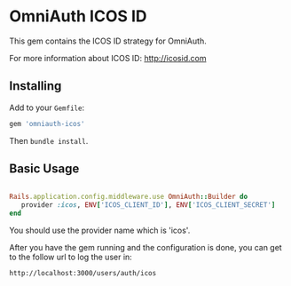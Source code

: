 OmniAuth ICOS ID
==============

This gem contains the ICOS ID strategy for OmniAuth.

For more information about ICOS ID: http://icosid.com

## Installing

Add to your `Gemfile`:

```ruby
gem 'omniauth-icos'
```

Then `bundle install`.


## Basic Usage

```ruby

Rails.application.config.middleware.use OmniAuth::Builder do
   provider :icos, ENV['ICOS_CLIENT_ID'], ENV['ICOS_CLIENT_SECRET']
end

```

You should use the provider name which is 'icos'.


After you have the gem running and the configuration is done, you can get to the follow url to log the user in:

	http://localhost:3000/users/auth/icos


